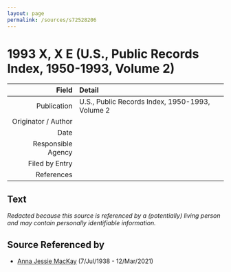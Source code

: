 ```yaml
---
layout: page
permalink: /sources/s72528206
---
```


# 1993 X, X E (U.S., Public Records Index, 1950-1993, Volume 2)

Field | Detail
---:|:---
Publication | U.S., Public Records Index, 1950-1993, Volume 2
Originator / Author | 
Date | 
Responsible Agency | 
Filed by Entry | 
References | 

## Text

_Redacted because this source is referenced by a (potentially) living person and may contain personally identifiable information._

## Source Referenced by

* [Anna Jessie MacKay](../people/@41265374@-anna-jessie-mackay-b1938-7-7-d2021-3-12.md) (7/Jul/1938 - 12/Mar/2021)
